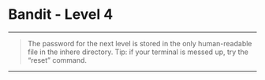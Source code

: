 # Bandit - Level 4
------------
>The password for the next level is stored in the only human-readable file in the inhere directory. Tip: if your terminal is messed up, try the “reset” command.
------------
